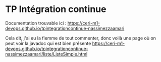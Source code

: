 # TP Intégration continue

Documentation trouvable ici : https://ceri-m1-devops.github.io/tpintegrationcontinue-nassimezzaamari

Cela dit, j'ai eu la flemme de tout commenter, donc voilà une page où on peut voir la javadoc qui est bien présente https://ceri-m1-devops.github.io/tpintegrationcontinue-nassimezzaamari/liste/ListeSimple.html